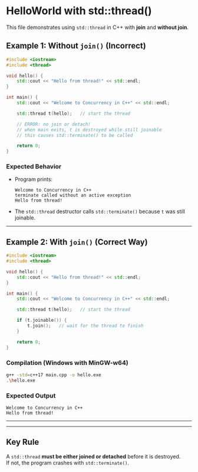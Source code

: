# HelloWorld with std::thread()

This file demonstrates using `std::thread` in C++ with **join** and **without join**.

## Example 1: Without `join()` (Incorrect)

```cpp
#include <iostream>
#include <thread>

void hello() {
    std::cout << "Hello from thread!" << std::endl;
}

int main() {
    std::cout << "Welcome to Concurrency in C++" << std::endl;

    std::thread t(hello);   // start the thread

    // ERROR: no join or detach!
    // when main exits, t is destroyed while still joinable
    // this causes std::terminate() to be called

    return 0;
}
```

### Expected Behavior

- Program prints:
  ```
  Welcome to Concurrency in C++
  terminate called without an active exception
  Hello from thread!
  ```

- The `std::thread` destructor calls `std::terminate()` because `t` was still joinable.

---

## Example 2: With `join()` (Correct Way)

```cpp
#include <iostream>
#include <thread>

void hello() {
    std::cout << "Hello from thread!" << std::endl;
}

int main() {
    std::cout << "Welcome to Concurrency in C++" << std::endl;

    std::thread t(hello);   // start the thread

    if (t.joinable()) {
        t.join();   // wait for the thread to finish
    }

    return 0;
}
```

### Compilation (Windows with MinGW-w64)

```bash
g++ -std=c++17 main.cpp -o hello.exe
.\hello.exe
```

### Expected Output

```
Welcome to Concurrency in C++
Hello from thread!
```

---

---
## Key Rule
A `std::thread` **must be either joined or detached** before it is destroyed.  
If not, the program crashes with `std::terminate()`.
